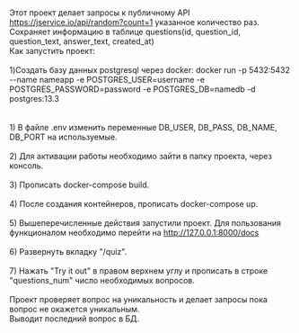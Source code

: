 
<br>Этот проект делает запросы к публичному API https://jservice.io/api/random?count=1 указанное количество раз.
<br>Сохраняет информацию в таблице questions(id, question_id, question_text, answer_text, created_at)
<br>Как запустить проект:
<br>
<br>    1)Создать базу данных postgresql через docker: docker run -p 5432:5432 --name nameapp -e POSTGRES_USER=username -e POSTGRES_PASSWORD=password -e POSTGRES_DB=namedb -d postgres:13.3
<br>        
<br>    1) В файле .env изменить переменные DB_USER, DB_PASS, DB_NAME, DB_PORT на используемые.
<br>
<br>    2) Для активации работы необходимо зайти в папку проекта, через консоль.
<br>
<br>    3) Прописать docker-compose build. 
<br>
<br>    4) После создания контейнеров, прописать docker-compose up.
<br>
<br>    5) Вышеперечисленные действия запустили проект. Для пользования функционалом необходимо перейти на http://127.0.0.1:8000/docs
<br>
<br>   6) Развернуть вкладку "/quiz".
<br>
<br>   7) Нажать "Try it out" в правом верхнем углу и прописать в строке "questions_num" число необходимых вопросов.
<br>
<br>Проект проверяет вопрос на уникальность и делает запросы пока вопрос не окажется уникальным.
<br>Выводит последний вопрос в БД.
    
